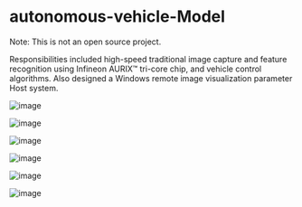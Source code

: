 # autonomous-vehicle-Model
Note: This is not an open source project.

Responsibilities included high-speed traditional image capture and feature recognition using Infineon AURIX™ tri-core chip, and vehicle control algorithms. Also designed a Windows remote image visualization parameter Host system.

![image](https://github.com/AndrewYuzm/autonomous-vehicle-Model/assets/118711557/a34d22dd-24dc-4943-9f77-057e5dfe4dc6)

![image](https://github.com/AndrewYuzm/autonomous-vehicle-Model/assets/118711557/7f33eabc-66a5-41c6-b0d6-17cb2b9da185)

![image](https://github.com/AndrewYuzm/autonomous-vehicle-Model/assets/118711557/5001b654-6a9c-42cf-9c0e-ab2be77e4ccf)

![image](https://github.com/AndrewYuzm/autonomous-vehicle-Model/assets/118711557/3c658a05-9199-495c-b9c0-62956a55b70f)

![image](https://github.com/AndrewYuzm/autonomous-vehicle-Model/assets/118711557/86bbd401-1087-4337-9861-cfce248fb1a4)

![image](https://github.com/AndrewYuzm/autonomous-vehicle-Model/assets/118711557/d2e9a369-3cbc-4a8a-9b78-b60ed834cd9b)

